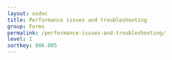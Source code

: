 ```yaml
---
layout: osdoc
title: Performance issues and troubleshooting
group: Forms
permalink: /performance-issues-and-troubleshooting/
level: 1
sortkey: 006.005
---
```



